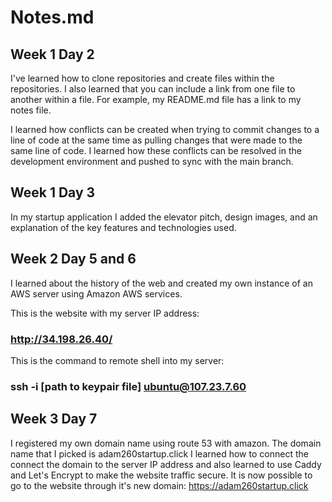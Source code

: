 # Notes.md

## Week 1 Day 2
I've learned how to clone repositories and create files within the repositories. I also learned that you can include a link from one file to another within a file. For example, my README.md file has a link to my notes file.

I learned how conflicts can be created when trying to commit changes to a line of code at the same time as pulling changes that were made to the same line of code. I learned how these conflicts can be resolved in the development environment and pushed to sync with the main branch.

## Week 1 Day 3
In my startup application I added the elevator pitch, design images, and an explanation of the key features and technologies used.

## Week 2 Day 5 and 6
I learned about the history of the web and created my own instance of an AWS server using Amazon AWS services. 

This is the website with my server IP address:

### http://34.198.26.40/

This is the command to remote shell into my server:

### ssh -i [path to keypair file] ubuntu@107.23.7.60

## Week 3 Day 7
I registered my own domain name using route 53 with amazon. The domain name that I picked is adam260startup.click
I learned how to connect the connect the domain to the server IP address and also learned to use Caddy and Let's Encrypt to make the website traffic secure.
It is now possible to go to the website through it's new domain:
https://adam260startup.click

